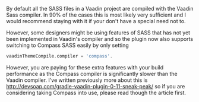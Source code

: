 By default all the SASS files in a Vaadin project are compiled with the Vaadin Sass compiler. In 90% of the cases this is most likely very sufficient and I would recommend staying with it if your don't have a special need not to.

However, some designers might be using features of SASS that has not yet been implemented in Vaadin's compiler and so the plugin now also supports switching to Compass SASS easily by only setting 

```groovy
vaadinThemeCompile.compiler = 'compass'.
```

However, you are paying for these extra features with your build performance as the Compass compiler is significantly slower than the Vaadin compiler. I've written previously more about this is http://devsoap.com/gradle-vaadin-plugin-0-11-sneak-peak/ so if you are considering taking Compass into use, please read though the article first.